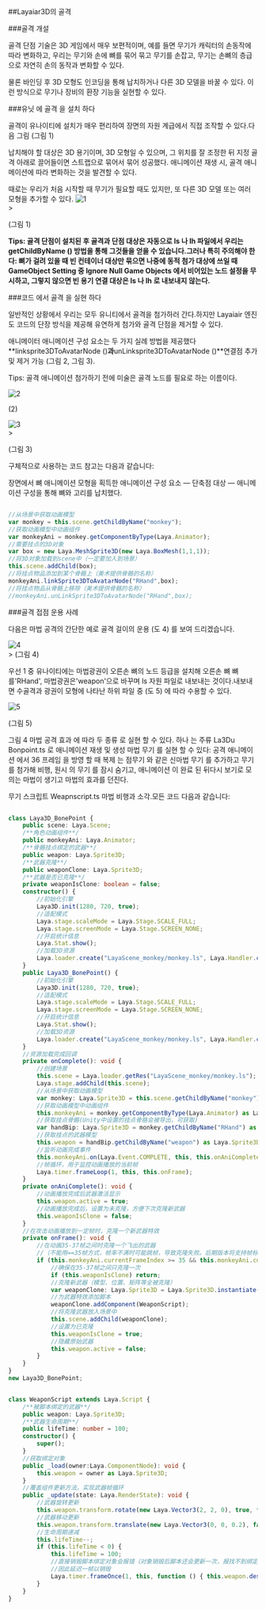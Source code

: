 ##Layaiar3D의 골격

###골격 개설

골격 단점 기술은 3D 게임에서 매우 보편적이며, 예를 들면 무기가 캐릭터의 손동작에 따라 변화하고, 우리는 무기와 손에 뼈를 묶어 묶고 무기를 손잡고, 무기는 손뼈의 층급으로 자연히 손의 동작과 변화할 수 있다.

물론 바인딩 후 3D 모형도 인코딩을 통해 납치하거나 다른 3D 모델을 바꿀 수 있다. 이런 방식으로 무기나 장비의 환장 기능을 실현할 수 있다.

###유닛 에 골격 을 설치 하다

골격이 유나이티에 설치가 매우 편리하여 장면의 자원 계급에서 직접 조작할 수 있다.다음 그림 (그림 1)

납치해야 할 대상은 3D 용기이며, 3D 모형일 수 있으며, 그 위치를 잘 조정한 뒤 지정 골격 아래로 끌어들이면 스트랩으로 묶어서 묶어 성공했다. 애니메이션 재생 시, 골격 애니메이션에 따라 변화하는 것을 발견할 수 있다.

때로는 우리가 처음 시작할 때 무기가 필요할 때도 있지만, 또 다른 3D 모델 또는 여러 모형을 추가할 수 있다.
![1](img\1.png)</br>>

(그림 1)

**Tips: 골격 단점이 설치된 후 골격과 단점 대상은 자동으로 ls 나 lh 파일에서 우리는 getChildByName () 방법을 통해 그것들을 얻을 수 있습니다.그러나 특히 주의해야 한다: 뼈가 걸려 있을 때 빈 컨테이너 대상만 묶으면 나중에 동적 첨가 대상에 쓰일 때 GameObject Setting 중 Ignore Null Game Objects 에서 비어있는 노드 설정을 무시하고, 그렇지 않으면 빈 용기 연결 대상은 ls 나 lh 로 내보내지 않는다.**

###코드 에서 골격 을 실현 하다

일반적인 상황에서 우리는 모두 유니티에서 골격을 첨가하러 간다.하지만 Layaiair 엔진도 코드의 단장 방식을 제공해 유연하게 첨가와 골격 단점을 제거할 수 있다.

애니메이터 애니메이션 구성 요소는 두 가지 실례 방법을 제공했다**linksprite3DToAvatarNode ()**과**unLinksprite3DToAvatarNode ()**연결점 추가 및 제거 가능 (그림 2, 그림 3).

Tips: 골격 애니메이션 첨가하기 전에 미술은 골격 노드를 필요로 하는 이름이다.

![2](img\2.png)</br>


(2)

![3](img\3.png)</br>>

(그림 3)

구체적으로 사용하는 코드 참고는 다음과 같습니다:

장면에서 뼈 애니메이션 모형을 획득한 애니메이션 구성 요소 — 단축점 대상 — 애니메이션 구성을 통해 뼈와 고리를 납치했다.


```javascript

//从场景中获取动画模型
var monkey = this.scene.getChildByName("monkey");
//获取动画模型中动画组件
var monkeyAni = monkey.getComponentByType(Laya.Animator);
//需要挂点的3D对象
var box = new Laya.MeshSprite3D(new Laya.BoxMesh(1,1,1));
//将3D对象加载到scene中（一定要加入到场景）
this.scene.addChild(box);
//将挂点物品添加到某个骨骼上（美术提供骨骼的名称）
monkeyAni.linkSprite3DToAvatarNode("RHand",box);
//将挂点物品从骨骼上移除（美术提供骨骼的名称）
//monkeyAni.unLinkSprite3DToAvatarNode("RHand",box);
```


###골격 접점 운용 사례

다음은 마법 공격의 간단한 예로 골격 걸이의 운용 (도 4) 를 보여 드리겠습니다.

![4](img\4.gif)</br>>
(그림 4)

우선 1 중 유나이티에는 마법광권이 오른손 뼈의 노드 등급을 설치해 오른손 뼈 뼈를'RHand', 마법광권은'weapon'으로 바꾸며 ls 자원 파일로 내보내는 것이다.내보내면 수골격과 광권이 모형에 나타난 하위 파일 중 (도 5) 에 따라 수용할 수 있다.

![5](img\5.png)</br>

(그림 5)

그림 4 마법 공격 효과 에 따라 두 종류 로 실현 할 수 있다. 하나 는 주류 La3Du Bonpoint.ts 로 애니메이션 재생 및 생성 마법 무기 를 실현 할 수 있다: 공격 애니메이션 에서 36 프레임 을 방영 할 때 복제 는 점무기 와 같은 신마법 무기 를 추가하고 무기 를 첨가해 비행, 원시 의 무기 를 잠시 숨기고, 애니메이션 이 완료 된 뒤다시 보기로 모의는 마법이 생기고 마법의 효과를 던진다.

무기 스크립트 Weapnscript.ts 마법 비행과 소각.모든 코드 다음과 같습니다:


```typescript

class Laya3D_BonePoint {
    public scene: Laya.Scene;
    /**角色动画组件**/
    public monkeyAni: Laya.Animator;
    /**骨骼挂点绑定的武器**/
    public weapon: Laya.Sprite3D;
    /**武器克隆**/
    public weaponClone: Laya.Sprite3D;
    /**武器是否已克隆**/
    private weaponIsClone: boolean = false;
    constructor() {
        //初始化引擎
        Laya3D.init(1280, 720, true);
        //适配模式
        Laya.stage.scaleMode = Laya.Stage.SCALE_FULL;
        Laya.stage.screenMode = Laya.Stage.SCREEN_NONE;
        //开启统计信息
        Laya.Stat.show();
        //加载3D资源
        Laya.loader.create("LayaScene_monkey/monkey.ls", Laya.Handler.create(this, this.onComplete));
    }
    public Laya3D_BonePoint() {
        //初始化引擎
        Laya3D.init(1280, 720, true);
        //适配模式
        Laya.stage.scaleMode = Laya.Stage.SCALE_FULL;
        Laya.stage.screenMode = Laya.Stage.SCREEN_NONE;
        //开启统计信息
        Laya.Stat.show();
        //加载3D资源
        Laya.loader.create("LayaScene_monkey/monkey.ls", Laya.Handler.create(this, this.onComplete));
    }
    //资源加载完成回调
    private onComplete(): void {
        //创建场景
        this.scene = Laya.loader.getRes("LayaScene_monkey/monkey.ls");
        Laya.stage.addChild(this.scene);
        //从场景中获取动画模型
        var monkey: Laya.Sprite3D = this.scene.getChildByName("monkey") as Laya.Sprite3D;
        //获取动画模型中动画组件
        this.monkeyAni = monkey.getComponentByType(Laya.Animator) as Laya.Animator;
        //获取挂点骨骼(Unity中设置的挂点骨胳会被导出，可获取)
        var handBip: Laya.Sprite3D = monkey.getChildByName("RHand") as Laya.Sprite3D;
        //获取挂点的武器模型
        this.weapon = handBip.getChildByName("weapon") as Laya.Sprite3D;
        //监听动画完成事件
        this.monkeyAni.on(Laya.Event.COMPLETE, this, this.onAniComplete);
        //帧循环，用于监控动画播放的当前帧
        Laya.timer.frameLoop(1, this, this.onFrame);
    }
    private onAniComplete(): void {
        //动画播放完成后武器激活显示
        this.weapon.active = true;
        //动画播放完成后，设置为未克隆，方便下次克隆新武器
        this.weaponIsClone = false;
    }
    //在攻击动画播放到一定帧时，克隆一个新武器特效
    private onFrame(): void {
        //在动画35-37帧之间时克隆一个飞出的武器
        //（不能用==35帧方式，帧率不满时可能跳帧，导致克隆失败。后期版本将支持帧标签事件，可解决此问题）
        if (this.monkeyAni.currentFrameIndex >= 35 && this.monkeyAni.currentFrameIndex <= 37) {
            //确保在35-37帧之间只克隆一次
            if (this.weaponIsClone) return;
            //克隆新武器（模型、位置、矩阵等全被克隆）
            var weaponClone: Laya.Sprite3D = Laya.Sprite3D.instantiate(this.weapon);
            //为武器特效添加脚本
            weaponClone.addComponent(WeaponScript);
            //将克隆武器放入场景中
            this.scene.addChild(weaponClone);
            //设置为已克隆
            this.weaponIsClone = true;
            //隐藏原始武器
            this.weapon.active = false;
        }
    }
}
new Laya3D_BonePoint;
```





```typescript

class WeaponScript extends Laya.Script {
    /**被脚本绑定的武器**/
    public weapon: Laya.Sprite3D;
    /**武器生命周期**/
    public lifeTime: number = 100;
    constructor() {
        super();
    }
    //获取绑定对象
    public _load(owner:Laya.ComponentNode): void {
        this.weapon = owner as Laya.Sprite3D;
    }
    //覆盖组件更新方法，实现武器帧循环
    public _update(state: Laya.RenderState): void {
        //武器旋转更新
        this.weapon.transform.rotate(new Laya.Vector3(2, 2, 0), true, false);
        //武器移动更新
        this.weapon.transform.translate(new Laya.Vector3(0, 0, 0.2), false);
        //生命周期递减
        this.lifeTime--;
        if (this.lifeTime < 0) {
            this.lifeTime = 100;
            //直接销毁脚本绑定对象会报错（对象销毁后脚本还会更新一次，报找不到绑定对象错误），
            //因此延迟一帧以销毁
            Laya.timer.frameOnce(1, this, function () { this.weapon.destroy(); });
        }
    }
}
```
